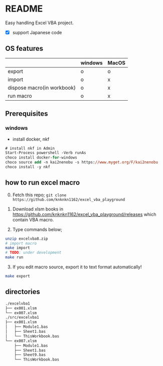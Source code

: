 # README

Easy handling Excel VBA project.

+ [x] support Japanese code

## OS features

||windows|MacOS|
|---|---|---|
|export|o|o|
|import|o|x|
|dispose macro(in workbook)|o|x|
|run macro|o|x|

## Prerequisites

### windows

+ install docker, nkf

```ps
# install nkf in Admin
Start-Process powershell -Verb runAs
choco install docker-for-windows
choco source add -n kai2nenobu -s https://www.myget.org/F/kai2nenobu
choco install -y nkf
```

## how to run excel macro

0. Fetch this repo; `git clone https://github.com/knknkn1162/excel_vba_playground`

1. Download xlsm books in https://github.com/knknkn1162/excel_vba_playground/releases which contain VBA macro.

2. Type commands below;

```sh
unzip excelvba8.zip
# import macro
make import
# TODO: under development
make run
```

3. If you edit macro source, export it to text format automatically!

```sh
make export
```

## directories

```bash
./excelvba1
├── ex001.xlsm
└── ex007.xlsm
./src/excelvba1
├── ex001.xlsm
│   ├── Module1.bas
│   ├── Sheet1.bas
│   └── ThisWorkbook.bas
└── ex007.xlsm
    ├── Module1.bas
    ├── Sheet1.bas
    ├── Sheet9.bas
    └── ThisWorkbook.bas
```
